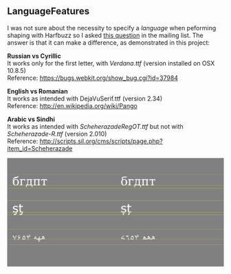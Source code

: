 LanguageFeatures
----------------

I was not sure about the necessity to specify a *language* when peforming shaping with Harfbuzz so I asked [this question](http://www.mail-archive.com/harfbuzz@lists.freedesktop.org/msg03194.html) in the mailing list. The answer is that it can make a difference, as demonstrated in this project:  

**Russian vs Cyrillic**  
It works only for the first letter, with *Verdana.ttf* (version installed on OSX 10.8.5)  
Reference: https://bugs.webkit.org/show_bug.cgi?id=37984

**English vs Romanian**  
It works as intended with DejaVuSerif.ttf (version 2.34)  
Reference: http://en.wikipedia.org/wiki/Pango  

**Arabic vs Sindhi**  
It works as intended with *ScheherazadeRegOT.ttf* but not with *Scheherazade-R.ttf* (version 2.010)  
Reference: http://scripts.sil.org/cms/scripts/page.php?item_id=Scheherazade  

![Screenshot](screenshot.png)

